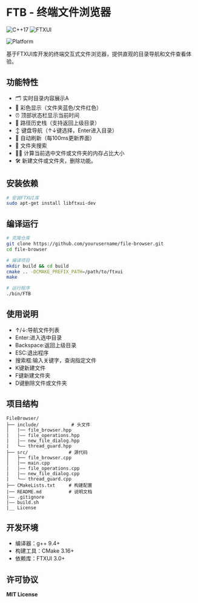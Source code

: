 # FTB - 终端文件浏览器

![C++17](https://img.shields.io/badge/C++-17-blue) ![FTXUI](https://img.shields.io/badge/FTXUI-30-orange)


![Platform](https://img.shields.io/badge/Platform-Linux-lightgrey)


基于FTXUI库开发的终端交互式文件浏览器，提供直观的目录导航和文件查看体验。

## 功能特性

- 🗂️ 实时目录内容展示A
- 🎨 彩色显示（文件夹蓝色/文件红色）
- ⏰ 顶部状态栏显示当前时间
- 📁 路径历史栈（支持返回上级目录）
- ↕️ 键盘导航（↑↓键选择，Enter进入目录）
- 🔄 自动刷新（每100ms更新界面）
- 🔎 文件夹搜索
- 🧑‍🎓 计算当前选中文件或文件夹的内存占比大小
- 🛠️ 新建文件或文件夹，删除功能。


## 安装依赖

```bash
# 安装FTXUI库
sudo apt-get install libftxui-dev
```

## 编译运行
```bash
# 克隆仓库
git clone https://github.com/yourusername/file-browser.git
cd file-browser

# 编译项目
mkdir build && cd build
cmake .. -DCMAKE_PREFIX_PATH=/path/to/ftxui
make

# 运行程序
./bin/FTB
```

## 使用说明 
- ↑/↓:导航文件列表
- Enter:进入选中目录
- Backspace:返回上级目录
- ESC:退出程序
- 搜索框:输入关键字，查询指定文件
- K键新建文件
- F键新建文件夹
- D键删除文件或文件夹

## 项目结构

    FileBrowser/
    ├── include/            # 头文件
    │   |── file_browser.hpp
    |   |—— file_operations.hpp
    |   |—— new_file_dialog.hpp
    |   └—— thread_guard.hpp
    ├── src/               # 源代码
    │   ├── file_browser.cpp
    │   |── main.cpp
    |   |—— file_operations.cpp
    |   |—— new_file_dialog.cpp
    |   └—— thread_guard.cpp
    ├── CMakeLists.txt     # 构建配置
    |── README.md          # 说明文档
    |—— .gitignore
    |—— build.sh
    |__ License

## 开发环境

- 编译器：g++ 9.4+
- 构建工具：CMake 3.16+
- 依赖库：FTXUI 3.0+

## 许可协议

**MIT License**

